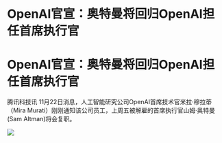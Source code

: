 # OpenAI官宣：奥特曼将回归OpenAI担任首席执行官

# OpenAI官宣：奥特曼将回归OpenAI担任首席执行官

腾讯科技讯 11月22日消息，人工智能研究公司OpenAI首席技术官米拉·穆拉蒂（Mira
Murati）刚刚通知该公司员工，上周五被解雇的首席执行官山姆·奥特曼(Sam Altman)将会复职。

![](https://inews.gtimg.com/om_bt/OkLCZRoSzH_e08FkviMR5RnRggdsnDMwiaGjEtPvWt67YAA/1000)

